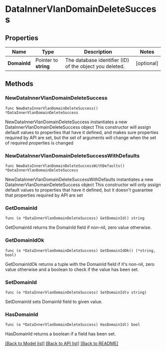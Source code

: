 # DataInnerVlanDomainDeleteSuccess

## Properties

Name | Type | Description | Notes
------------ | ------------- | ------------- | -------------
**DomainId** | Pointer to **string** | The database identifier (ID) of the object you deleted. | [optional] 

## Methods

### NewDataInnerVlanDomainDeleteSuccess

`func NewDataInnerVlanDomainDeleteSuccess() *DataInnerVlanDomainDeleteSuccess`

NewDataInnerVlanDomainDeleteSuccess instantiates a new DataInnerVlanDomainDeleteSuccess object
This constructor will assign default values to properties that have it defined,
and makes sure properties required by API are set, but the set of arguments
will change when the set of required properties is changed

### NewDataInnerVlanDomainDeleteSuccessWithDefaults

`func NewDataInnerVlanDomainDeleteSuccessWithDefaults() *DataInnerVlanDomainDeleteSuccess`

NewDataInnerVlanDomainDeleteSuccessWithDefaults instantiates a new DataInnerVlanDomainDeleteSuccess object
This constructor will only assign default values to properties that have it defined,
but it doesn't guarantee that properties required by API are set

### GetDomainId

`func (o *DataInnerVlanDomainDeleteSuccess) GetDomainId() string`

GetDomainId returns the DomainId field if non-nil, zero value otherwise.

### GetDomainIdOk

`func (o *DataInnerVlanDomainDeleteSuccess) GetDomainIdOk() (*string, bool)`

GetDomainIdOk returns a tuple with the DomainId field if it's non-nil, zero value otherwise
and a boolean to check if the value has been set.

### SetDomainId

`func (o *DataInnerVlanDomainDeleteSuccess) SetDomainId(v string)`

SetDomainId sets DomainId field to given value.

### HasDomainId

`func (o *DataInnerVlanDomainDeleteSuccess) HasDomainId() bool`

HasDomainId returns a boolean if a field has been set.


[[Back to Model list]](../README.md#documentation-for-models) [[Back to API list]](../README.md#documentation-for-api-endpoints) [[Back to README]](../README.md)


